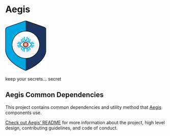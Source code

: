 # Aegis

![Aegis](assets/aegis-icon.png "Aegis")

keep your secrets… secret

## Aegis Common Dependencies

This project contains common dependencies and utility method that [Aegis][aegis]
components use.

[Check out Aegis’ README][aegis-readme] for more information about the project, 
high level design, contributing guidelines, and code of conduct.

[aegis]: https://github.com/zerotohero-dev/aegis "Aegis"
[aegis-readme]: https://github.com/zerotohero-dev/aegis/blob/main/README.md "Aegis README"
